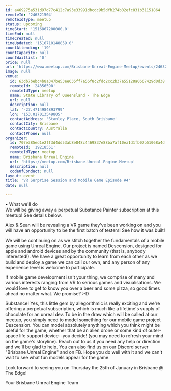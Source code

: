 ```yaml
---
id: a469275a531d97d77c412c7a93e33991dbcdc9b5dfb274b02efc831b31151864
remoteId: '246321504'
remoteIdType: meetup
status: upcoming
timeStart: '1516867200000.0'
timeEnd: null
timeCreated: null
timeUpdated: '1516710148859.0'
countAttending: '19'
countCapacity: null
countWaitlist: '0'
price: null
url: 'https://www.meetup.com/Brisbane-Unreal-Engine-Meetup/events/246321504/'
image: null
venue:
  id: 63db7bebc4b8a347be53ee635ff7a56f8c2fdc2cc2b37a55128a0667429d0d38
  remoteId: '24356590'
  remoteIdType: meetup
  name: State Library of Queensland - The Edge
  url: null
  description: null
  lat: '-27.4714984893799'
  lon: '153.017013549805'
  contactAddress: 'Stanley Place, South Brisbane'
  contactCity: Brisbane
  contactCountry: Australia
  contactPhone: null
organizer:
  id: 707e385ed1e2ff3d4dd53ab8e848c4469837e88ba7af10ea1d1fb07b51068a4d
  remoteId: '19218551'
  remoteIdType: meetup
  name: Brisbane Unreal Engine
  url: 'https://meetup.com/Brisbane-Unreal-Engine-Meetup'
  description: null
  codeOfConduct: null
layout: event
title: 'VR Surprise Session and Mobile Game Episode #4'
date: null

---
```

<p>• What we'll do<br/>We will be giving away a perpetual Substance Painter subscription at this meetup! See details below.</p> <p>Alex &amp; Sean will be revealing a VR game they've been working on and you will have an opportunity to be the first batch of testers! See how it was built!</p> <p>We will be continuing on as we stitch together the fundamentals of a mobile game using Unreal Engine. Our project is named Descension, designed for apple and android devices and by the community (that is, anybody interested!). We have a great opportunity to learn from each other as we build and deploy a game we can call our own, and any person of any experience level is welcome to participate.</p> <p>If mobile game development isn't your thing, we comprise of many and various interests ranging from VR to serious games and visualisations. We would love to get to know you over a beer and some pizza, so good times ahead no matter what. We promise? :-D</p> <p>Substance! Yes, this little gem by allegorithmic is really exciting and we're offering a perpetual subscription, which is much like a lifetime's supply of chocolate for an unreal dev. To be in the draw which will be called at our meetup, you simply need to model something for our mobile game project Descension. You can model absolutely anything which you think might be useful for the game, whether that be an alien drone or some kind of outer-space life support device--you decide! (you may need to refresh your mind on the game's storyline). Reach out to us if you need any help or direction and we'll be glad to help. You can also find us on our Discord server "Brisbane Unreal Engine" and on FB. Hope you do well with it and we can't wait to see what fun models appear for the game.</p> <p>Look forward to seeing you on Thursday the 25th of January in Brisbane @ The Edge!</p> <p>Your Brisbane Unreal Engine Team</p> 
